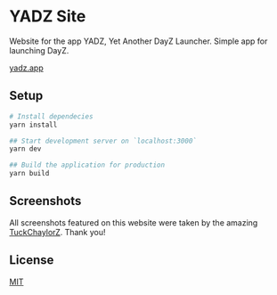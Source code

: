# YADZ Site
Website for the app YADZ, Yet Another DayZ Launcher. Simple app for launching DayZ. 

[yadz.app](https://yadz.app/)

## Setup
```bash
# Install dependecies
yarn install

## Start development server on `localhost:3000`
yarn dev

## Build the application for production
yarn build
```

## Screenshots
All screenshots featured on this website were taken by the amazing [TuckChaylorZ](https://www.twitch.tv/tuckchaylorz). Thank you!

## License
[MIT](LICENSE)